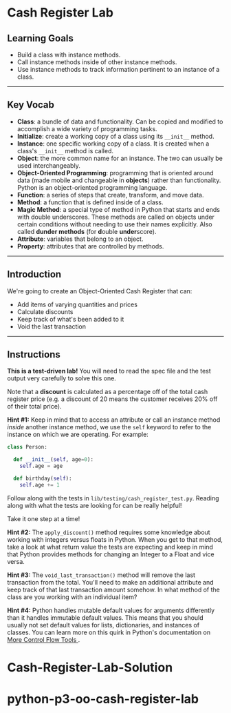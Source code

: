 # Cash Register Lab

## Learning Goals

- Build a class with instance methods.
- Call instance methods inside of other instance methods.
- Use instance methods to track information pertinent to an instance of a class.

***

## Key Vocab

- **Class**: a bundle of data and functionality. Can be copied and modified to
accomplish a wide variety of programming tasks.
- **Initialize**: create a working copy of a class using its `__init__`
method.
- **Instance**: one specific working copy of a class. It is created when a
class's `__init__` method is called.
- **Object**: the more common name for an instance. The two can usually be used
interchangeably.
- **Object-Oriented Programming**: programming that is oriented around data
(made mobile and changeable in **objects**) rather than functionality. Python
is an object-oriented programming language.
- **Function**: a series of steps that create, transform, and move data.
- **Method**: a function that is defined inside of a class.
- **Magic Method**: a special type of method in Python that starts and ends
with double underscores. These methods are called on objects under certain
conditions without needing to use their names explicitly. Also called **dunder
methods** (for **d**ouble **under**score).
- **Attribute**: variables that belong to an object.
- **Property**: attributes that are controlled by methods.

***

## Introduction

We're going to create an Object-Oriented Cash Register that can:

- Add items of varying quantities and prices
- Calculate discounts
- Keep track of what's been added to it
- Void the last transaction

***

## Instructions

**This is a test-driven lab!** You will need to read the spec file and the test
output very carefully to solve this one.

Note that a **discount** is calculated as a percentage off of the total cash
register price (e.g. a discount of 20 means the customer receives 20% off of
their total price).

**Hint #1:** Keep in mind that to access an attribute or call an instance method
_inside_ another instance method, we use the `self` keyword to refer to the
instance on which we are operating. For example:

```py
class Person:

  def __init__(self, age=0):
    self.age = age

  def birthday(self):
    self.age += 1
```

Follow along with the tests in `lib/testing/cash_register_test.py`. Reading
along with what the tests are looking for can be really helpful!

Take it one step at a time!

**Hint #2:** The `apply_discount()` method requires some knowledge about working
with integers versus floats in Python. When you get to that method, take a look
at what return value the tests are expecting and keep in mind that Python
provides methods for changing an Integer to a Float and vice versa.

**Hint #3:** The `void_last_transaction()` method will remove the last
transaction from the total. You'll need to make an additional attribute and keep
track of that last transaction amount somehow. In what method of the class are
you working with an individual item?

**Hint #4:** Python handles mutable default values for arguments differently
than it handles immutable default values. This means that you should usually not
set default values for lists, dictionaries, and instances of classes. You can
learn more on this quirk in Python's documentation on [More Control Flow Tools
](https://docs.python.org/3/tutorial/controlflow.html#default-argument-values).
# Cash-Register-Lab-Solution
# python-p3-oo-cash-register-lab

